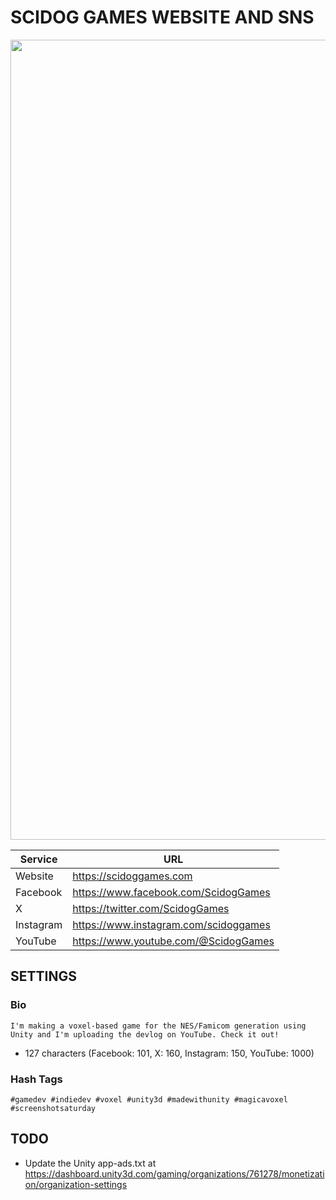 # SCIDOG GAMES WEBSITE AND SNS
<img src="https://scidoggames.com/images/blog/our-website-is-opened/1-1920x1020.webp" width="1280">

| Service | URL |
| --- | --- |
| Website | https://scidoggames.com |
| Facebook | https://www.facebook.com/ScidogGames |
| X | https://twitter.com/ScidogGames |
| Instagram | https://www.instagram.com/scidoggames |
| YouTube | https://www.youtube.com/@ScidogGames |

## SETTINGS
### Bio
```
I'm making a voxel-based game for the NES/Famicom generation using Unity and I'm uploading the devlog on YouTube. Check it out!
```
- 127 characters (Facebook: 101, X: 160, Instagram: 150, YouTube: 1000)
### Hash Tags
```
#gamedev #indiedev #voxel #unity3d #madewithunity #magicavoxel #screenshotsaturday
```

## TODO
- Update the Unity app-ads.txt at https://dashboard.unity3d.com/gaming/organizations/761278/monetization/organization-settings
